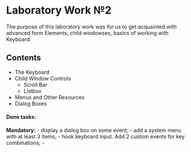 Laboratory Work №2
==================

The purpose of this laboratory work was for us to get acquainted with advanced form Elements, child windowses, basics of working with Keyboard.

## Contents

  - The Keyboard
  - Child Window Controls
    - Scroll Bar
    - Listbox
  - Menus and Other Resources
  - Dialog Boxes

#### Done tasks:
**Mandatory:**
    - display a dialog box on some event;
    - add a system menu with at least 3 items;
    - hook keyboard input. Add 2 custom events for key combinations;
    - 
